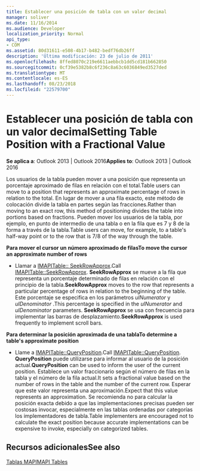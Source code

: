 ```yaml
---
title: Establecer una posición de tabla con un valor decimal
manager: soliver
ms.date: 11/16/2014
ms.audience: Developer
localization_priority: Normal
api_type:
- COM
ms.assetid: 80d31611-e508-4b17-b482-bedf76db26ff
description: 'Última modificación: 23 de julio de 2011'
ms.openlocfilehash: 8ffed8070c219e6611aebbcb1dd5cd181b662850
ms.sourcegitcommit: 0cf39e5382b8c6f236c8a63c6036849ed3527ded
ms.translationtype: MT
ms.contentlocale: es-ES
ms.lasthandoff: 08/23/2018
ms.locfileid: "22579700"
---
```

# <a name="setting-table-position-with-a-fractional-value"></a><span data-ttu-id="2e1ae-103">Establecer una posición de tabla con un valor decimal</span><span class="sxs-lookup"><span data-stu-id="2e1ae-103">Setting Table Position with a Fractional Value</span></span>

  
  
<span data-ttu-id="2e1ae-104">**Se aplica a**: Outlook 2013 | Outlook 2016</span><span class="sxs-lookup"><span data-stu-id="2e1ae-104">**Applies to**: Outlook 2013 | Outlook 2016</span></span> 
  
<span data-ttu-id="2e1ae-105">Los usuarios de la tabla pueden mover a una posición que representa un porcentaje aproximado de filas en relación con el total.</span><span class="sxs-lookup"><span data-stu-id="2e1ae-105">Table users can move to a position that represents an approximate percentage of rows in relation to the total.</span></span> <span data-ttu-id="2e1ae-106">En lugar de mover a una fila exacto, este método de colocación divide la tabla en partes según las fracciones.</span><span class="sxs-lookup"><span data-stu-id="2e1ae-106">Rather than moving to an exact row, this method of positioning divides the table into portions based on fractions.</span></span> <span data-ttu-id="2e1ae-107">Pueden mover los usuarios de la tabla, por ejemplo, en punto de intermedio de una tabla o en la fila que es 7 y 8 de la forma a través de la tabla.</span><span class="sxs-lookup"><span data-stu-id="2e1ae-107">Table users can move, for example, to a table's half-way point or to the row that is 7/8 of the way through the table.</span></span> 
  
 <span data-ttu-id="2e1ae-108">**Para mover el cursor un número aproximado de filas**</span><span class="sxs-lookup"><span data-stu-id="2e1ae-108">**To move the cursor an approximate number of rows**</span></span>
  
- <span data-ttu-id="2e1ae-109">Llamar a [IMAPITable:: SeekRowApprox](imapitable-seekrowapprox.md).</span><span class="sxs-lookup"><span data-stu-id="2e1ae-109">Call [IMAPITable::SeekRowApprox](imapitable-seekrowapprox.md).</span></span> <span data-ttu-id="2e1ae-110">**SeekRowApprox** se mueve a la fila que representa un porcentaje determinado de filas en relación con el principio de la tabla.</span><span class="sxs-lookup"><span data-stu-id="2e1ae-110">**SeekRowApprox** moves to the row that represents a particular percentage of rows in relation to the beginning of the table.</span></span> <span data-ttu-id="2e1ae-111">Este porcentaje se especifica en los parámetros _ulNumerator_ y _ulDenominator_ .</span><span class="sxs-lookup"><span data-stu-id="2e1ae-111">This percentage is specified in the  _ulNumerator_ and  _ulDenominator_ parameters.</span></span> <span data-ttu-id="2e1ae-112">**SeekRowApprox** se usa con frecuencia para implementar las barras de desplazamiento.</span><span class="sxs-lookup"><span data-stu-id="2e1ae-112">**SeekRowApprox** is used frequently to implement scroll bars.</span></span> 
    
 <span data-ttu-id="2e1ae-113">**Para determinar la posición aproximada de una tabla**</span><span class="sxs-lookup"><span data-stu-id="2e1ae-113">**To determine a table's approximate position**</span></span>
  
- <span data-ttu-id="2e1ae-114">Llame a [IMAPITable::QueryPosition](imapitable-queryposition.md).</span><span class="sxs-lookup"><span data-stu-id="2e1ae-114">Call [IMAPITable::QueryPosition](imapitable-queryposition.md).</span></span> <span data-ttu-id="2e1ae-115">**QueryPosition** puede utilizarse para informar al usuario de la posición actual.</span><span class="sxs-lookup"><span data-stu-id="2e1ae-115">**QueryPosition** can be used to inform the user of the current position.</span></span> <span data-ttu-id="2e1ae-116">Establece un valor fraccionario según el número de filas en la tabla y el número de la fila actual.</span><span class="sxs-lookup"><span data-stu-id="2e1ae-116">It sets a fractional value based on the number of rows in the table and the number of the current row.</span></span> <span data-ttu-id="2e1ae-117">Esperar que este valor representa una aproximación.</span><span class="sxs-lookup"><span data-stu-id="2e1ae-117">Expect that this value represents an approximation.</span></span> <span data-ttu-id="2e1ae-118">Se recomienda no para calcular la posición exacta debido a que las implementaciones precisas pueden ser costosas invocar, especialmente en las tablas ordenadas por categorías los implementadores de tabla.</span><span class="sxs-lookup"><span data-stu-id="2e1ae-118">Table implementers are encouraged not to calculate the exact position because accurate implementations can be expensive to invoke, especially on categorized tables.</span></span> 
    
## <a name="see-also"></a><span data-ttu-id="2e1ae-119">Recursos adicionales</span><span class="sxs-lookup"><span data-stu-id="2e1ae-119">See also</span></span>



[<span data-ttu-id="2e1ae-120">Tablas MAPI</span><span class="sxs-lookup"><span data-stu-id="2e1ae-120">MAPI Tables</span></span>](mapi-tables.md)

